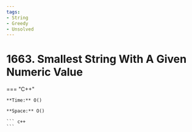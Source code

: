 ```yaml
---
tags:
- String
- Greedy
- Unsolved
---
```



# 1663. Smallest String With A Given Numeric Value

=== "C++"

    **Time:** O()

    **Space:** O()

    ``` c++
    ```